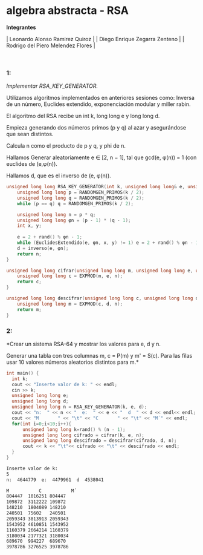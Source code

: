 # algebra abstracta - RSA

**Integrantes**

| Leonardo Alonso Ramirez Quiroz |
| Diego Enrique Zegarra Zenteno |
| Rodrigo del Piero Melendez Flores |


<br>

### 1:
*Implementar RSA_KEY_GENERATOR.*

Utilizamos algoritmos implementados en anteriores sesiones como: Inversa de un número, Euclides extendido, exponenciación modular y miller rabin.

El algoritmo del RSA recibe un int k, long long e y long long d.

Empieza generando dos números primos (p y q) al azar y asegurándose que sean distintos.

Calcula n como el producto de p y q, y phi de n.

Hallamos Generar aleatoriamente e ∈ [2, n − 1], tal que gcd(e, φ(n)) = 1 (con euclides de (e,φ(n)).

Hallamos d, que es el inverso de (e, φ(n)).

```c++
unsigned long long RSA_KEY_GENERATOR(int k, unsigned long long& e, unsigned long long& d) {
    unsigned long long p = RANDOMGEN_PRIMOS(k / 2);
    unsigned long long q = RANDOMGEN_PRIMOS(k / 2);
    while (p == q) q = RANDOMGEN_PRIMOS(k / 2);

    unsigned long long n = p * q;
    unsigned long long φn = (p - 1) * (q - 1);
    int x, y;
    
    e = 2 + rand() % φn - 1;
    while (EuclidesExtendido(e, φn, x, y) != 1) e = 2 + rand() % φn - 1;
    d = inverso(e, φn);
    return n;
}

unsigned long long cifrar(unsigned long long m, unsigned long long e, unsigned long long n) {
    unsigned long long c = EXPMOD(m, e, n);
    return c;
}

unsigned long long descifrar(unsigned long long c, unsigned long long d, unsigned long long n) {
    unsigned long long m = EXPMOD(c, d, n);
    return m;
}
```

### 2:
*Crear un sistema RSA-64 y mostrar los valores para e, d y n.

Generar una tabla con tres columnas m, c = P(m) y m' = S(c). Para las filas usar 10 valores números aleatorios distintos para m.*


```c++
int main() {
  int k;
  cout << "Inserte valor de k: " << endl;
  cin >> k;
  unsigned long long e;
  unsigned long long d;
  unsigned long long n = RSA_KEY_GENERATOR(k, e, d);
  cout << "n:  " << n << "  e:  " << e << "  d  " << d << endl<< endl;
  cout << "M       " << "\t" << "C       " << "\t" << "M´" << endl;
  for(int i=0;i<10;i++){
      unsigned long long k=rand() % (n - 1);
      unsigned long long cifrado = cifrar(k, e, n);
      unsigned long long descifrado = descifrar(cifrado, d, n);
      cout << k << "\t"<< cifrado << "\t" << descifrado << endl;
  }
}

```
```bash
Inserte valor de k: 
5
n:  4644779  e:  4479961  d  4538041

M           C           M´
804447  1016251 804447
109872  3112222 109872
148210  1804089 148210
240501  75602   240501
2059343 3813913 2059343
1543952 4610851 1543952
1160379 2664214 1160379
3180034 2177321 3180034
689670  994227  689670
3978786 3276525 3978786
```
